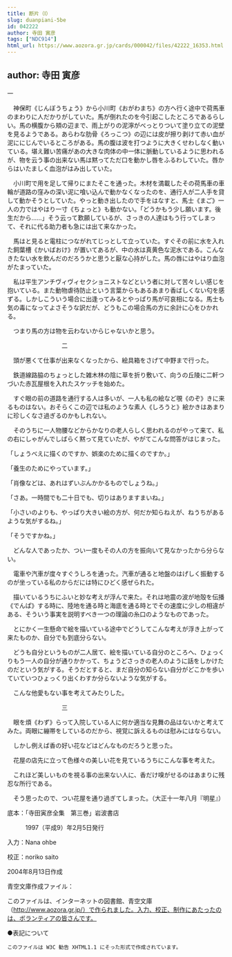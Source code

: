```yaml
---
title: 断片（Ⅰ）
slug: duanpiani-5be
id: 042222
author: 寺田 寅彦
tags: ["NDC914"]
html_url: https://www.aozora.gr.jp/cards/000042/files/42222_16353.html
---
```


## author: 寺田 寅彦

一



　神保町《じんぼうちょう》から小川町《おがわまち》の方へ行く途中で荷馬車のまわりに人だかりがしていた。馬が倒れたのを今引起こしたところであるらしい。馬の横腹から頬の辺まで、雨上がりの泥濘がべっとりついて塗り立ての泥壁を見るようである。あらわな肋骨《ろっこつ》の辺には皮が擦り剥けて赤い血が泥ににじんでいるところがある。馬の腹は波を打つように大きくせわしなく動いている。堪え難い苦痛があの大きな肉体の中一体に脈動しているように思われるが、物を云う事の出来ない馬は黙ってただ口を動かし唇をふるわしていた。唇からはいたましく血泡がはみ出していた。

　小川町で用を足して帰りにまたそこを通った。木材を満載したその荷馬車の車輪が道路の窪みの深い泥に喰い込んで動かなくなったのを、通行人が二人手を貸して動かそうとしていた。やっと動き出したので手をはなすと、馬士《まご》一人の力ではやはり一寸《ちょっと》も動かない。「どうかもう少し願います。後生だから……」そう云って歎願しているが、さっきの人達はもう行ってしまって、それに代る助力者も急には出て来なかった。

　馬はと見ると電柱につながれてじっとして立っていた。すぐその前に水を入れた飼葉槽《かいばおけ》が置いてあるが、中の水は真黄色な泥水である。こんなきたない水を飲んだのだろうかと思うと厭な心持がした。馬の唇にはやはり血泡がたまっていた。

　私は平生アンチヴィヴィセクショニストなどという者に対して苦々しい感じを抱いている。また動物虐待防止という言葉からもあるあまり香ばしくない匂を感ずる。しかしこういう場合に出逢ってみるとやっぱり馬が可哀相になる。馬士も気の毒になってよさそうな訳だが、どうもこの場合馬の方に余計に心をひかれる。

　つまり馬の方は物を云わないからじゃないかと思う。



　　　　　　　　　二



　頭が悪くて仕事が出来なくなったから、絵具箱をさげて中野まで行った。

　鉄道線路脇のちょっとした雑木林の陰に草を折り敷いて、向うの丘陵に二軒つづいた赤瓦屋根を入れたスケッチを始めた。

　すぐ眼の前の道路を通行する人は多いが、一人も私の絵など覗《のぞ》きに来るものはない。おそらくこの辺では私のような素人《しろうと》絵かきはあまりに珍しくなさ過ぎるのかもしれない。

　そのうちに一人物腰などからかなりの老人らしく思われるのがやって来て、私の右にしゃがんでしばらく黙って見ていたが、やがてこんな問答がはじまった。

「しょうべえに描くのですか、娯楽のために描くのですか。」

「養生のためにやっています。」

「肖像などは、あれはずいぶんかかるものでしょうね。」

「さあ。一時間でも二十日でも、切りはありますまいね。」

「小さいのよりも、やっぱり大きい絵の方が、何だか知らねえが、ねうちがあるような気がするね。」

「そうですかね。」

　どんな人であったか、つい一度もその人の方を振向いて見なかったから分らない。

　電車や汽車が度々すぐうしろを通った。汽車が通ると地盤のはげしく振動するのが坐っている私のからだには特にひどく感ぜられた。

　描いているうちにふいと妙な考えが浮んで来た。それは地震の波が地殻を伝播《でんぱ》する時に、陸地を通る時と海底を通る時とでその速度に少しの相違がある、そういう事実を説明すべき一つの理論の糸口のようなものであった。

　とにかく一生懸命で絵を描いている途中でどうしてこんな考えが浮き上がって来たものか、自分でも到底分らない。

　どうも自分というものが二人居て、絵を描いている自分のところへ、ひょっくりもう一人の自分が通りかかって、ちょうどさっきの老人のように話をしかけたのだという気がする。そうだとすると、まだ自分の知らない自分がどこかを歩いていていつひょっくり出くわすか分らないような気がする。

　こんな他愛もない事を考えてみたりした。



　　　　　　　　　三



　眼を煩《わず》らって入院している人に何か適当な見舞の品はないかと考えてみた。両眼に繃帯をしているのだから、視覚に訴えるものは慰みにはならない。

　しかし例えば香の好い花などはどんなものだろうと思った。

　花屋の店先に立って色様々の美しい花を見ているうちにこんな事を考えた。

　これほど美しいものを視る事の出来ない人に、香だけ嗅がせるのはあまりに残忍な所行である。

　そう思ったので、つい花屋を通り過ぎてしまった。（大正十一年八月『明星』）













底本：「寺田寅彦全集　第三巻」岩波書店


　　　1997（平成9）年2月5日発行

入力：Nana ohbe

校正：noriko saito

2004年8月13日作成

青空文庫作成ファイル：

このファイルは、インターネットの図書館、青空文庫（http://www.aozora.gr.jp/）で作られました。入力、校正、制作にあたったのは、ボランティアの皆さんです。











●表記について


	このファイルは W3C 勧告 XHTML1.1 にそった形式で作成されています。